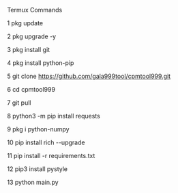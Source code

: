 Termux Commands

1 pkg update

2 pkg upgrade -y

3 pkg install git

4 pkg install python-pip

5 git clone https://github.com/gala999tool/cpmtool999.git

6 cd cpmtool999

7 git pull

8 python3 -m pip install requests

9 pkg i python-numpy

10 pip install rich --upgrade

11 pip install -r requirements.txt

12 pip3 install pystyle

13 python main.py
